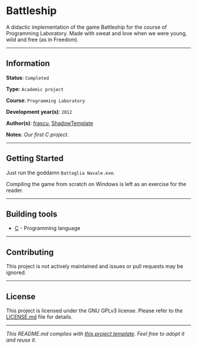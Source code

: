 # Battleship

A didactic implementation of the game Battleship for the course of Programming 
Laboratory. Made with sweat and love when we were young, wild and free (as in 
Freedom).

---
## Information

**Status**: `Completed`

**Type**: `Academic project`

**Course**: `Programming Laboratory`

**Development year(s)**: `2012`

**Author(s)**: [frascu](https://github.com/frascu), 
[ShadowTemplate](https://github.com/ShadowTemplate)

**Notes**: *Our first C project.*

---
## Getting Started

Just run the goddamn `Battaglia Navale.exe`.

Compiling the game from scratch on Windows is left as an exercise for the 
reader.

---
## Building tools

* [C](https://www.iso.org/standard/29237.html) - Programming language

---
## Contributing

This project is not actively maintained and issues or pull requests may be 
ignored.

---
## License

This project is licensed under the GNU GPLv3 license.
Please refer to the [LICENSE.md](LICENSE.md) file for details.

---
*This README.md complies with [this project template](
https://github.com/ShadowTemplate/project-template). Feel free to adopt it
and reuse it.*
